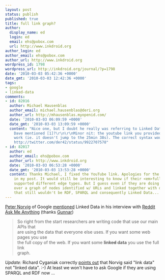 ```yaml
---
layout: post
status: publish
published: true
title: full link graph?
author:
  display_name: ed
  login: ed
  email: ehs@pobox.com
  url: http://www.inkdroid.org
author_login: ed
author_email: ehs@pobox.com
author_url: http://www.inkdroid.org
wordpress_id: 1798
wordpress_url: http://inkdroid.org/journal/?p=1798
date: '2010-03-03 05:42:36 +0000'
date_gmt: '2010-03-03 12:42:36 +0000'
tags:
- google
- linked-data
comments:
- id: 82016
  author: Michael Hausenblas
  author_email: michael.hausenblas@deri.org
  author_url: http://mhausenblas.myopenid.com/
  date: '2010-03-03 06:09:59 +0000'
  date_gmt: '2010-03-03 13:09:59 +0000'
  content: "Nice one, but I doubt he really was referring to Linked Data. Rather what
    Dave mentioned [1]?\r\n\r\nMinor nit: the youtube link you provided doesn't really
    work (ie. it doesn't jump to the 25min 38s). The correct syntax would be: http://www.youtube.com/watch?v=hE7k0_9k0VA#t=25m38s\r\n\r\nCheers,\r\nMichael\r\n\r\n\r\n[1]
    http://twitter.com/der42/status/9922707578"
- id: 82017
  author: ed
  author_email: ehs@pobox.com
  author_url: http://www.inkdroid.org
  date: '2010-03-03 06:53:28 +0000'
  date_gmt: '2010-03-03 13:53:28 +0000'
  content: Thanks Michael, I fixed the YouTube link. Apologies for the mis-information
    in my post. It would still be interesting to know if their <em>full link graph</em>
    supported different edge types. But I guess even if they are doing computations
    over a graph of nodes identified w/ URLs and linked together with different predicates
    that still wouldn't be RDF, SPARQL and consequently Linked Data... hohum
---
```


<p><a href="http://norvig.com/">Peter Norvig</a> of Google <a href="http://www.youtube.com/watch?v=hE7k0_9k0VA#t=25m38s">mentioned</a> Linked Data in his interview with <a href="http://www.youtube.com/watch?v=hE7k0_9k0VA">Reddit Ask Me Anything</a> (thanks <a href="http://twitter.com/gromgull/status/9918829831">Gunnar</a>)</p>
<blockquote><p>
So right from the start researchers are writing code that use our main APIs that<br />
are using the data that everyone else uses. If you want some web pages you use<br />
the full copy of the web. If you want some <b>link<strike>ed</strike> data</b> you use the full link<br />
graph.
</p></blockquote>
<p><em>Update:</em> Richard Cyganiak correctly <a href="http://twitter.com/cygri/status/9923214244">points out</a> that Norvig said "link data" not "linked data". :-)  At least we won't have to ask Google if they are using SPARQL and RDF now ...</p>
